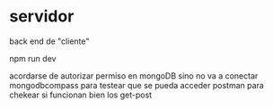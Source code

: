 # servidor
back end de "cliente"


npm run dev

acordarse de autorizar permiso en mongoDB sino no va a conectar
mongodbcompass para testear que se pueda acceder
postman para chekear si funcionan bien los get-post
